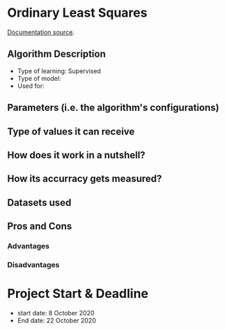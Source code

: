 # Ordinary Least Squares

[Documentation source](https://scikit-learn.org/stable/modules/linear_model.html#ordinary-least-squares).

## Algorithm Description

- Type of learning: Supervised
- Type of model:
- Used for:

## Parameters (i.e. the algorithm's configurations)

## Type of values it can receive

## How does it work in a nutshell?

## How its accurracy gets measured?

## Datasets used

## Pros and Cons
### Advantages

### Disadvantages

# Project Start & Deadline
- start date: 8 October 2020
- End date: 22 October 2020
